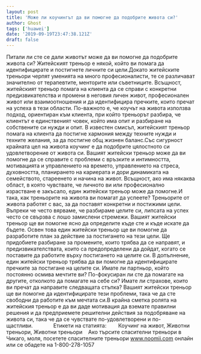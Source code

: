 ```yaml
---
layout: post
title: 'Може ли коучингът да ви помогне да подобрите живота си?'
author: Ghost
tags: ['huawei']
date: '2019-09-19T23:47:38.121Z'
draft: false
---
```


Питали ли сте се дали животът може да ви помогне да подобрите живота си? Житейският треньор е някой, който ви помага да идентифицирате и постигнете личните си цели.Докато житейските треньори черпят уменията на много професионалисти, те се различават значително от терапевтите, менторите или съветниците. Всъщност, житейският треньор помага на клиента да се справи с конкретни предизвикателства и промени в неговия личен живот, професионален живот или взаимоотношения и да идентифицира пречките, които пречат на успеха в тези области. По-важното е, че коучът на живота използва подход, ориентиран към клиента, при който треньорът разбира, че клиентът е единственият човек, който има опит и разбиране на собствените си нужди и опит. В известен смисъл, житейският треньор помага на клиента да постигне хармония между техните нужди и техните желания, за да постигне общ жизнен баланс.Със сигурност крайната цел на живота коучинг е да подобрите цялостното си удовлетворение от живота си. Вашият житейски треньор може да ви помогне да се справите с проблеми с връзките и интимността, мотивацията и управлението на времето, управлението на стреса, духовността, планирането на кариерата и дори динамиката на семейството, стареенето и начина на живот. Всъщност, ако има някаква област, в която чувствате, че личното ви или професионално израстване е закъсало, един житейски треньор може да помогне.И така, как треньорите на живота ви помагат да успеете? Треньорите от живота работят с вас, за да поставят конкретни и постижими цели. Въпреки че често вярваме, че разбираме целите си, липсата на успех често се свързва с лошо замислени стремежи. Вашият житейски треньор ще ви помогне ясно да определите къде сте и къде искате да бъдете. Освен това един житейски треньор ще ви помогне да разработите план за действие за постигането на тези цели. Ще придобиете разбиране за промените, които трябва да се направят, и предизвикателствата, които са предопределени да дойдат, когато се поставите да работите върху постигането на целите си. В допълнение, един житейски треньор трябва да ви помогне да идентифицирате пречките за постигане на целите си. Имате ли партньор, който постоянно осмива мечтите ви? По-фокусиран ли сте да помагате на другите, отколкото да помагате на себе си? Имате ли страхове, които ви пречат да направите следващата стъпка? Вашият житейски треньор ще ви помогне да идентифицирате тези проблеми, така че да сте свободни да работите към мечтата си.В крайна сметка ролята на житейския треньор е да ви даде мотивация да вземате правилни решения и да предприемете решителни действия за подобряване на живота си, така че да се чувствате по-удовлетворени и по-щастливи.              Етикети на статията:        Коучинг на живот, Животни треньори, Животни треньори    Ако търсите спасителни треньори в Чикаго, моля, посетете спасителните треньори www.noomii.com онлайн или се обадете на 1-800-278-1057
